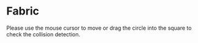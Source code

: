 # Fabric
Please use the mouse cursor to move or drag the circle into the square to check the collision detection.
